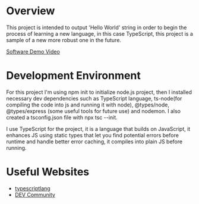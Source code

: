 # Overview

This project is intended to output 'Hello World' string in order to begin the process of learning a new language, in this case TypeScript, this project is a sample of
a new more robust one in the future.

[Software Demo Video](https://drive.google.com/file/d/1DxgA5dUs_UcFu2D_mb_nlT8JL673C9Ln/view?usp=sharing)

# Development Environment

For this project I'm using npm init to initialize node.js project, then I installed necessary dev dependencies such as TypeScript language, ts-node(for compiling the code into js and running it with node), @types/node, @types/express (some useful tools for future use) and nodemon. I also created a tsconfig.json file with npx tsc --init.

I use TypeScript for the project, it is a language that builds on JavaScript, it enhances JS using static types that let you find potential errors before runtime and handle better error caching, it compiles into plain JS before running.

# Useful Websites
* [typescriptlang](https://www.typescriptlang.org/docs/handbook/intro.html)
* [DEV Community](https://dev.to/realsteveig/nodejs-and-typescript-tutorial-build-a-rest-api-with-typescript-nodejs-and-a-file-based-storage-system-2l61)

